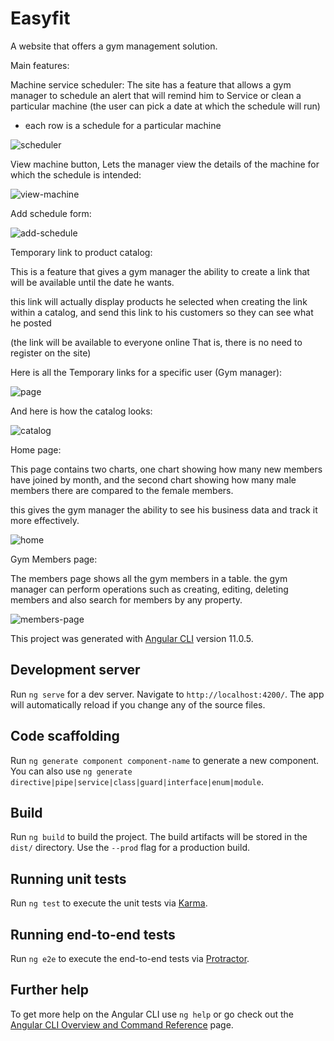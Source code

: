 # Easyfit
A website that offers a gym management solution.

Main features:

Machine service scheduler:
The site has a feature that allows a gym manager to schedule an alert that will remind him to Service or clean a particular machine (the user can pick a date at which the schedule will run)

* each row is a schedule for a particular machine

![scheduler](https://user-images.githubusercontent.com/75888057/164878981-67a4fedf-1a6a-4dd4-bc62-f744d0ad6839.PNG)

View machine button, Lets the manager view the details of the machine for which the schedule is intended:

![view-machine](https://user-images.githubusercontent.com/75888057/164878988-513bfebd-9ce9-4430-a324-cfe785aeceea.PNG)

Add schedule form:

![add-schedule](https://user-images.githubusercontent.com/75888057/164878993-f0aa9937-f5b4-45a2-b6a9-615cbead9c22.PNG)

Temporary link to product catalog:

This is a feature that gives a gym manager the ability to create a link that will be available until the date he wants.

this link will actually display products he selected when creating the link within a catalog, and send this link to his customers so they can see what he posted

(the link will be available to everyone online That is, there is no need to register on the site)

Here is all the Temporary links for a specific user (Gym manager):

![page](https://user-images.githubusercontent.com/75888057/164885662-7d006797-143e-425d-be09-1f555ff3e105.PNG)

And here is how the catalog looks:

![catalog](https://user-images.githubusercontent.com/75888057/164885752-fb706806-d0c0-4269-a984-fda15d6e025d.PNG)


Home page:

This page contains two charts, one chart showing how many new members have joined by month, and the second chart showing how many male members there are compared to the female members.

this gives the gym manager the ability to see his business data and track it more effectively.

![home](https://user-images.githubusercontent.com/75888057/164878336-4597b3fb-2835-447f-b81b-7e8b41b63fb5.PNG)

Gym Members page:

The members page shows all the gym members in a table.
the gym manager can perform operations such as creating, editing, deleting members and also search for members by any property. 

![members-page](https://user-images.githubusercontent.com/75888057/164878408-a56806a3-24a0-4420-b47e-54e921cb636e.PNG)


This project was generated with [Angular CLI](https://github.com/angular/angular-cli) version 11.0.5.

## Development server

Run `ng serve` for a dev server. Navigate to `http://localhost:4200/`. The app will automatically reload if you change any of the source files.

## Code scaffolding

Run `ng generate component component-name` to generate a new component. You can also use `ng generate directive|pipe|service|class|guard|interface|enum|module`.

## Build

Run `ng build` to build the project. The build artifacts will be stored in the `dist/` directory. Use the `--prod` flag for a production build.

## Running unit tests

Run `ng test` to execute the unit tests via [Karma](https://karma-runner.github.io).

## Running end-to-end tests

Run `ng e2e` to execute the end-to-end tests via [Protractor](http://www.protractortest.org/).

## Further help

To get more help on the Angular CLI use `ng help` or go check out the [Angular CLI Overview and Command Reference](https://angular.io/cli) page.
